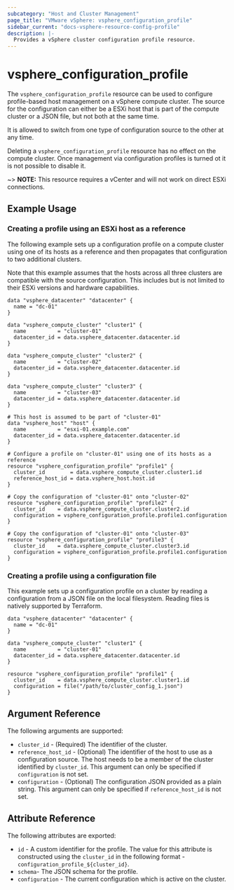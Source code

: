 ```yaml
---
subcategory: "Host and Cluster Management"
page_title: "VMware vSphere: vsphere_configuration_profile"
sidebar_current: "docs-vsphere-resource-config-profile"
description: |-
  Provides a vSphere cluster configuration profile resource.
---
```


# vsphere_configuration_profile

The `vsphere_configuration_profile` resource can be used to configure profile-based host management on a vSphere compute cluster.
The source for the configuration can either be a ESXi host that is part of the compute cluster or a JSON file, but not both at the same time.

It is allowed to switch from one type of configuration source to the other at any time.

Deleting a `vsphere_configuration_profile` resource has no effect on the compute cluster. Once management via configuration
profiles is turned ot it is not possible to disable it.

~> **NOTE:** This resource requires a vCenter and will not work on
direct ESXi connections.

## Example Usage

### Creating a profile using an ESXi host as a reference

The following example sets up a configuration profile on a compute cluster using one of its hosts as a reference
and then propagates that configuration to two additional clusters.

Note that this example assumes that the hosts across all three clusters are compatible with the source configuration. 
This includes but is not limited to their ESXi versions and hardware capabilities.

```hcl
data "vsphere_datacenter" "datacenter" {
  name = "dc-01"
}

data "vsphere_compute_cluster" "cluster1" {
  name          = "cluster-01"
  datacenter_id = data.vsphere_datacenter.datacenter.id
}

data "vsphere_compute_cluster" "cluster2" {
  name          = "cluster-02"
  datacenter_id = data.vsphere_datacenter.datacenter.id
}

data "vsphere_compute_cluster" "cluster3" {
  name          = "cluster-03"
  datacenter_id = data.vsphere_datacenter.datacenter.id
}

# This host is assumed to be part of "cluster-01"
data "vsphere_host" "host" {
  name          = "esxi-01.example.com"
  datacenter_id = data.vsphere_datacenter.datacenter.id
}

# Configure a profile on "cluster-01" using one of its hosts as a reference
resource "vsphere_configuration_profile" "profile1" {
  cluster_id        = data.vsphere_compute_cluster.cluster1.id
  reference_host_id = data.vsphere_host.host.id
}

# Copy the configuration of "cluster-01" onto "cluster-02"
resource "vsphere_configuration_profile" "profile2" {
  cluster_id    = data.vsphere_compute_cluster.cluster2.id
  configuration = vsphere_configuration_profile.profile1.configuration
}

# Copy the configuration of "cluster-01" onto "cluster-03"
resource "vsphere_configuration_profile" "profile3" {
  cluster_id    = data.vsphere_compute_cluster.cluster3.id
  configuration = vsphere_configuration_profile.profile1.configuration
}
```

### Creating a profile using a configuration file

This example sets up a configuration profile on a cluster by reading a configuration from a JSON
file on the local filesystem. Reading files is natively supported by Terraform.

```hcl
data "vsphere_datacenter" "datacenter" {
  name = "dc-01"
}

data "vsphere_compute_cluster" "cluster1" {
  name          = "cluster-01"
  datacenter_id = data.vsphere_datacenter.datacenter.id
}

resource "vsphere_configuration_profile" "profile1" {
  cluster_id    = data.vsphere_compute_cluster.cluster1.id
  configuration = file("/path/to/cluster_config_1.json")
}
```

## Argument Reference

The following arguments are supported:

* `cluster_id` - (Required) The identifier of the cluster.
* `reference_host_id` - (Optional) The identifier of the host to use as a configuration source.
The host needs to be a member of the cluster identified by `cluster_id`. This argument can only be specified if
`configuration` is not set.
* `configuration` - (Optional) The configuration JSON provided as a plain string. This argument can only be specified if `reference_host_id` is not set.

## Attribute Reference

The following attributes are exported:

* `id` - A custom identifier for the profile. The value for this attribute is constructed using the `cluster_id` in the following format - `configuration_profile_${cluster_id}`.
* `schema`- The JSON schema for the profile.
* `configuration` - The current configuration which is active on the cluster.
